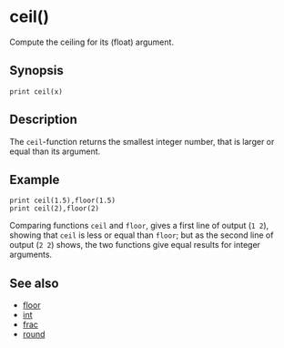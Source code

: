 # ceil()

Compute the ceiling for its (float) argument.

## Synopsis

```basic
print ceil(x)
```

## Description

The ```ceil```-function returns the smallest integer number, that is larger or equal than its argument.

## Example

```basic
print ceil(1.5),floor(1.5)
print ceil(2),floor(2)
```

Comparing functions ```ceil``` and ```floor```, gives a first line of output (```1 2```), showing that ```ceil``` is less or equal than ```floor```; but as the second line of output (```2 2```) shows, the two functions give equal results for integer arguments.

## See also

 * [floor](floor.html)
 * [int](int.html)
 * [frac](frac.html)
 * [round](round.html)
 
